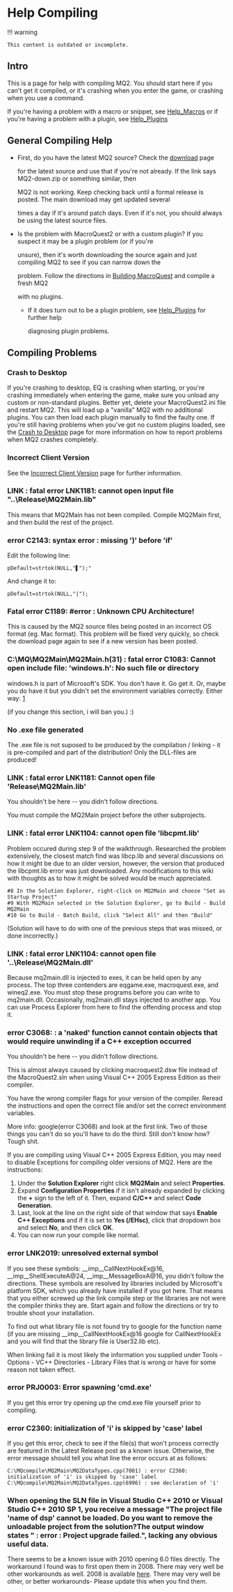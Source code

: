 # Help Compiling

!!! warning

    This content is outdated or incomplete.


## Intro

This is a page for help with compiling MQ2. You should start here if you can't get it compiled, or it's crashing when you enter the game, or crashing when you use a command.

If you're having a problem with a macro or snippet, see [Help\_Macros](help-macros.md) or if you're having a problem with a plugin, see [Help\_Plugins](help-plugins.md)

## General Compiling Help

* First, do you have the latest MQ2 source? Check the [download](https://macroquest.org/main.php?p=download) page

  for the latest source and use that if you're not already. If the link says MQ2-down.zip or something similar, then

  MQ2 is not working. Keep checking back until a formal release is posted. The main download may get updated several

  times a day if it's around patch days. Even if it's not, you should always be using the latest source files.

* Is the problem with MacroQuest2 or with a custom plugin? If you suspect it may be a plugin problem \(or if you're

  unsure\), then it's worth downloading the source again and just compiling MQ2 to see if you can narrow down the

  problem. Follow the directions in [Building MacroQuest](../main/building.md) and compile a fresh MQ2

  with no plugins.

  * If it does turn out to be a plugin problem, see [Help\_Plugins](help-plugins.md) for further help

    diagnosing plugin problems.

## Compiling Problems

### Crash to Desktop

If you're crashing to desktop, EQ is crashing when starting, or you're crashing immediately when entering the game, make sure you unload any custom or non-standard plugins. Better yet, delete your MacroQuest2.ini file and restart MQ2. This will load up a "vanilla" MQ2 with no additional plugins. You can then load each plugin manually to find the faulty one. If you're still having problems when you've got no custom plugins loaded, see the [Crash to Desktop](crash-to-desktop.md) page for more information on how to report problems when MQ2 crashes completely.

### Incorrect Client Version

See the [Incorrect Client Version](incorrect-client-version.md) page for further information.

### LINK : fatal error LNK1181: cannot open input file "..\Release\MQ2Main.lib"

This means that MQ2Main has not been compiled. Compile MQ2Main first, and then build the rest of the project.

### error C2143: syntax error : missing '\)' before 'if'

Edit the following line:

```text
pDefault=strtok(NULL,"▌");"
```

And change it to:

```text
pDefault=strtok(NULL,"|");
```

### Fatal error C1189: \#error : Unknown CPU Architecture!

This is caused by the MQ2 source files being posted in an incorrect OS format (eg. Mac format). This problem will be fixed very quickly, so check the download page again to see if a new version has been posted.

### C:\MQ\MQ2Main\MQ2Main.h(31) : fatal error C1083: Cannot open include file: 'windows.h': No such file or directory

windows.h is part of Microsoft's SDK. You don't have it. Go get it. Or, maybe you do have it but you didn't set the environment variables correctly. Either way: [1](http://www.microsoft.com)

(if you change this section, i will ban you.\) :)

### No .exe file generated

The .exe file is not suposed to be produced by the compilation / linking - it is pre-compiled and part of the distribution! Only the DLL-files are produced!

### LINK : fatal error LNK1181: Cannot open file 'Release\MQ2Main.lib'

You shouldn't be here -- you didn't follow directions.

You must compile the MQ2Main project before the other subprojects.

### LINK : fatal error LNK1104: cannot open file 'libcpmt.lib'

Problem occured during step 9 of the walkthrough. Researched the problem extensively, the closest match find was libcp.lib and several discussions on how it might be due to an older version, however, the version that produced the libcpmt.lib error was just downloaded. Any modifications to this wiki with thoughts as to how it might be solved would be much appreciated.

```text
#8 In the Solution Explorer, right-click on MQ2Main and choose "Set as Startup Project"
#9 With MQ2Main selected in the Solution Explorer, go to Build - Build MQ2Main
#10 Go to Build - Batch Build, click "Select All" and then "Build"
```

(Solution will have to do with one of the previous steps that was missed, or done incorrectly.)

### LINK : fatal error LNK1104: cannot open file '..\Release\MQ2Main.dll'

Because mq2main.dll is injected to exes, it can be held open by any process. The top three contenders are eqgame.exe, macroquest.exe, and wineq2.exe. You must stop these programs before you can write to mq2main.dll. Occasionally, mq2main.dll stays injected to another app. You can use Process Explorer from here to find the offending process and stop it.

### error C3068: : a 'naked' function cannot contain objects that would require unwinding if a C++ exception occurred

You shouldn't be here -- you didn't follow directions.

This is almost always caused by clicking macroquest2.dsw file instead of the MacroQuest2.sln when using Visual C++ 2005 Express Edition as their compiler.

You have the wrong compiler flags for your version of the compiler. Reread the instructions and open the correct file and/or set the correct environment variables.

More info: google(error C3068) and look at the first link. Two of those things you can't do so you'll have to do the third. Still don't know how? Tough shit.

If you are compiling using Visual C++ 2005 Express Edition, you may need to disable Exceptions for compiling older versions of MQ2. Here are the instructions:

1. Under the **Solution Explorer** right click **MQ2Main** and select **Properties**.
2. Expand **Configuration Properties** if it isn't already expanded by clicking the **+** sign to the left of it. Then, expand **C/C++** and select **Code Generation**.
3. Last, look at the line on the right side of that window that says **Enable C++ Exceptions** and if it is set to **Yes (/EHsc)**, click that dropdown box and select **No**, and then click **OK**.
4. You can now run your compile like normal.

### error LNK2019: unresolved external symbol

If you see these symbols: \_\_imp\_\_CallNextHookEx@16, \_\_imp\_\_ShellExecuteA@24, \_\_imp\_\_MessageBoxA@16, you didn't follow the directions. These symbols are resolved by libraries included by Microsoft's platform SDK, which you already have installed if you got here. That means that you either screwed up the link compile step or the libraries are not were the compiler thinks they are. Start again and follow the directions or try to trouble shoot your installation.

To find out what library file is not found try to google for the function name (if you are missing \_\_imp\_\_CallNextHookEx@16 google for CallNextHookEx and you will find that the library file is User32.lib etc).

When linking fail it is most likely the information you supplied under Tools - Options - VC++ Directories - Library Files that is wrong or have for some reason not taken effect.

### error PRJ0003: Error spawning 'cmd.exe'

If you get this error try opening up the cmd.exe file yourself prior to compiling.

### error C2360: initialization of 'i' is skipped by 'case' label

If you get this error, check to see if the file(s) that won't process correctly are featured in the Latest Release post as a known issue. Otherwise, the error message should tell you what line the error occurs at as follows:

```text
C:\MQcompile\MQ2Main\MQ2DataTypes.cpp(7001) : error C2360: initialization of 'i' is skipped by 'case' label
C:\MQcompile\MQ2Main\MQ2DataTypes.cpp(6996) : see declaration of 'i'
```

### When opening the SLN file in Visual Studio C++ 2010 or Visual Studio C++ 2010 SP 1, you receive a message "The project file 'name of dsp' cannot be loaded. Do you want to remove the unloadable project from the solution?The output window states " : error : Project upgrade failed.", lacking any obvious useful data.

There seems to be a known issue with 2010 opening 6.0 files directly. The workaround I found was to first open them in 2008. There may very well be other workarounds as well. 2008 is available [here](http://www.microsoft.com/visualstudio/en-us/products/2008-editions/express/). There may very well be other, or better workarounds- Please update this when you find them.

